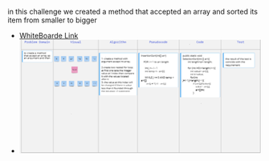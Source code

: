 in this challenge we created a method that accepted an array and sorted its item from smaller to bigger 
- [WhiteBoarde Link](https://miro.com/app/board/o9J_l9Wc_5c=/)
- ![image](whiteBoard.PNG)
